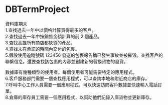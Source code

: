 # DBTermProject
資料庫期末<br />
1.查找過去一年中以價格計算買得最多的客戶。<br />
2.查找過去一年中按銷售金額計算的前 2 個產品。<br />
3.查找高雄所有商店都缺貨的產品。<br />
4.查找未在承諾的時間內交付的包裹。<br />
5.假設使用追蹤號碼 123456 發送的包裹報告稱已發生事故並被摧毀。查找客戶的聯繫信息。還要查找該包裹的內容並創建新的替換貨物的發貨。<br />

數據庫有幾種類型的使用者。每個使用者可能需要特定的應用程式。<br />
6.客戶服務部門需要一個查找應用程式，可以查詢本地和附近商店的庫存。<br />
7.呼叫中心工作人員需要一個應用程式，可以快速訪問客戶數據並快速輸入電話訂單。<br />
8.倉庫的庫存員工需要一個應用程式，以幫助他們記錄入庫貨物並更新庫存。<br />
